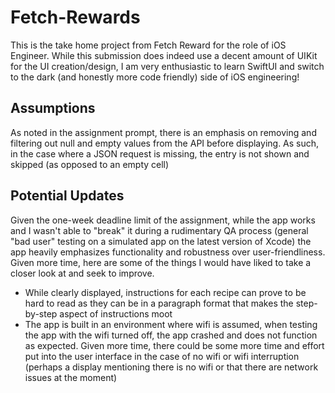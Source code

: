 # Fetch-Rewards

This is the take home project from Fetch Reward for the role of iOS Engineer. While this submission does indeed use a decent amount of UIKit for the UI creation/design, I am very enthusiastic to learn SwiftUI and switch to the dark (and honestly more code friendly) side of iOS engineering!

## Assumptions

As noted in the assignment prompt, there is an emphasis on removing and filtering out null and empty values from the API before displaying. As such, in the case where a JSON request is missing, the entry is not shown and skipped (as opposed to an empty cell)

## Potential Updates

Given the one-week deadline limit of the assignment, while the app works and I wasn't able to "break" it during a rudimentary QA process (general "bad user" testing on a simulated app on the latest version of Xcode) the app heavily emphasizes functionality and robustness over user-friendliness. Given more time, here are some of the things I would have liked to take a closer look at and seek to improve.
- While clearly displayed, instructions for each recipe can prove to be hard to read as they can be in a paragraph format that makes the step-by-step aspect of instructions moot
- The app is built in an environment where wifi is assumed, when testing the app with the wifi turned off, the app crashed and does not function as expected. Given more time, there could be some more time and effort put into the user interface in the case of no wifi or wifi interruption (perhaps a display mentioning there is no wifi or that there are network issues at the moment)
